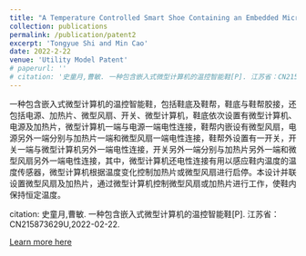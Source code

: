 ```yaml
---
title: "A Temperature Controlled Smart Shoe Containing an Embedded Microcomputer"
collection: publications
permalink: /publication/patent2
excerpt: 'Tongyue Shi and Min Cao'
date: 2022-2-22
venue: 'Utility Model Patent'
# paperurl: ''
# citation: '史童月,曹敏. 一种包含嵌入式微型计算机的温控智能鞋[P]. 江苏省：CN215873629U,2022-02-22.'
---
```

一种包含嵌入式微型计算机的温控智能鞋，包括鞋底及鞋帮，鞋底与鞋帮胶接，还包括电源、加热片、微型风扇、开关、微型计算机，鞋底依次设置有微型计算机、电源及加热片，微型计算机一端与电源一端电性连接，鞋帮内嵌设有微型风扇，电源另外一端分别与加热片一端和微型风扇一端电性连接，鞋帮外设置有一开关，开关一端与微型计算机另外一端电性连接，开关另外一端分别与加热片另外一端和微型风扇另外一端电性连接，其中，微型计算机还电性连接有用以感应鞋内温度的温度传感器，微型计算机根据温度变化控制加热片或微型风扇进行启停。本设计并联设置微型风扇及加热片，通过微型计算机控制微型风扇或加热片进行工作，使鞋内保持恒定温度。 

citation: 史童月,曹敏. 一种包含嵌入式微型计算机的温控智能鞋[P]. 江苏省：CN215873629U,2022-02-22.

[Learn more here](https://kns.cnki.net/kcms/detail/detail.aspx?dbcode=SCPD&dbname=SCPD202202&filename=CN215873629U&uniplatform=NZKPT&v=_q6zQ-NjXSQHBRxYUKV9w8He5CF--xZw_Y3pj6TGD1-VZxODOIiTWwubk9eFebJ6)